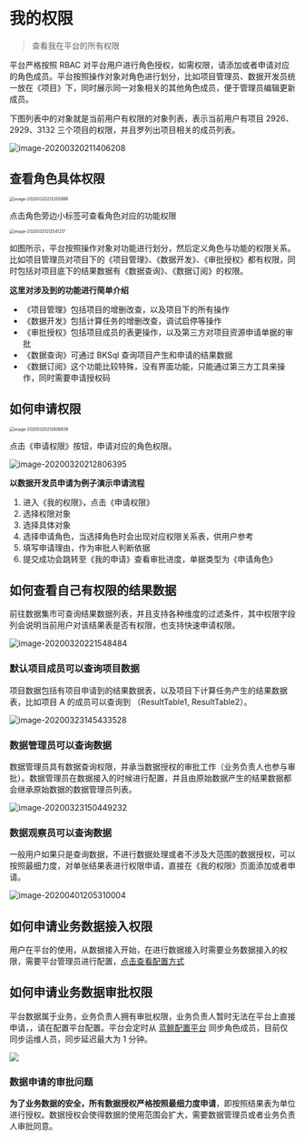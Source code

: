 # 我的权限

> 查看我在平台的所有权限

平台严格按照 RBAC 对平台用户进行角色授权，如需权限，请添加或者申请对应的角色成员。平台按照操作对象对角色进行划分，比如项目管理员、数据开发员统一放在《项目》下，同时展示同一对象相关的其他角色成员，便于管理员编辑更新成员。

下图列表中的对象就是当前用户有权限的对象列表，表示当前用户有项目 2926、2929、3132 三个项目的权限，并且罗列出项目相关的成员列表。

![image-20200320211406208](permission.assets/image-20200320211406208.png)


## 查看角色具体权限

<img src="permission.assets/image-20200320212205999.png" alt="image-20200320212205999" style="zoom: 50%;" />

点击角色旁边小标签可查看角色对应的功能权限

<img src="permission.assets/image-20200331212541217.png" alt="image-20200331212541217" style="zoom: 50%;" />

如图所示，平台按照操作对象对功能进行划分，然后定义角色与功能的权限关系。比如项目管理员对项目下的《项目管理》、《数据开发》、《审批授权》都有权限，同时包括对项目底下的结果数据有《数据查询》、《数据订阅》的权限。

**这里对涉及到的功能进行简单介绍**

- 《项目管理》包括项目的增删改查，以及项目下的所有操作
- 《数据开发》包括计算任务的增删改查，调试启停等操作
- 《审批授权》包括项目成员的表更操作，以及第三方对项目资源申请单据的审批
- 《数据查询》可通过 BKSql 查询项目产生和申请的结果数据
- 《数据订阅》这个功能比较特殊，没有界面功能，只能通过第三方工具来操作，同时需要申请授权码



## 如何申请权限

<img src="permission.assets/image-20200320212606839.png" alt="image-20200320212606839" style="zoom:50%;" /> 

点击《申请权限》按钮，申请对应的角色权限。

![image-20200320212806395](permission.assets/image-20200320212806395.png)

**以数据开发员申请为例子演示申请流程**

1. 进入《我的权限》，点击《申请权限》
2. 选择权限对象
3. 选择具体对象
4. 选择申请角色，当选择角色时会出现对应权限关系表，供用户参考
5. 填写申请理由，作为审批人判断依据
6. 提交成功会跳转至《我的申请》查看审批进度，单据类型为《申请角色》


## 如何查看自己有权限的结果数据

前往数据集市可查询结果数据列表，并且支持各种维度的过滤条件，其中权限字段列会说明当前用户对该结果表是否有权限，也支持快速申请权限。

![image-20200320221548484](permission.assets/image-20200320221548484.png)


### 默认项目成员可以查询项目数据

项目数据包括有项目申请到的结果数据表，以及项目下计算任务产生的结果数据表，比如项目 A 的成员可以查询到 （ResultTable1, ResultTable2）。

![image-20200323145433528](permission.assets/image-20200323145433528.png)

### 数据管理员可以查询数据

数据管理员具有数据查询权限，并承当数据授权的审批工作（业务负责人也参与审批）。数据管理员在数据接入的时候进行配置，并且由原始数据产生的结果数据都会继承原始数据的数据管理员列表。

![image-20200323150449232](permission.assets/image-20200323150449232.png)

### 数据观察员可以查询数据

一般用户如果只是查询数据，不进行数据处理或者不涉及大范围的数据授权，可以按照最细力度，对单张结果表进行权限申请，直接在《我的权限》页面添加或者申请。

![image-20200401205310004](permission.assets/image-20200401205310004.png)


## 如何申请业务数据接入权限

用户在平台的使用，从数据接入开始，在进行数据接入时需要业务数据接入的权限，需要平台管理员进行配置，[点击查看配置方式](./system.md)


## 如何申请业务数据审批权限

平台数据属于业务，业务负责人拥有审批权限，业务负责人暂时无法在平台上直接申请，，请在配置平台配置。平台会定时从 [蓝鲸配置平台](../../../../配置平台/产品白皮书/产品功能/BusinessManagement.md) 同步角色成员，目前仅同步运维人员，同步延迟最大为 1 分钟。

![](permission.assets/image-20200402151801778.png.ee.png)

### 数据申请的审批问题

**为了业务数据的安全，所有数据授权严格按照最细力度申请**，即按照结果表为单位进行授权。数据授权会使得数据的使用范围会扩大，需要数据管理员或者业务负责人审批同意。
